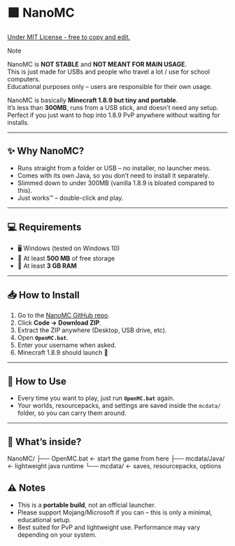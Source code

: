 # 🟩 NanoMC

[Under MIT License - free to copy and edit.](https://github.com/skidsploiter/NanoMC/blob/main/LICENSE)

>[!NOTE]
>NanoMC is __NOT STABLE__ and **NOT MEANT FOR MAIN USAGE**.  
>This is just made for USBs and people who travel a lot / use for school computers.  
>Educational purposes only – users are responsible for their own usage.

NanoMC is basically **Minecraft 1.8.9 but tiny and portable**.  
It’s less than **300MB**, runs from a USB stick, and doesn’t need any setup.  
Perfect if you just want to hop into 1.8.9 PvP anywhere without waiting for installs.

---

## ✨ Why NanoMC?
- Runs straight from a folder or USB – no installer, no launcher mess.
- Comes with its own Java, so you don’t need to install it separately.
- Slimmed down to under 300MB (vanilla 1.8.9 is bloated compared to this).
- Just works™ – double-click and play.

---

## 💻 Requirements
- 🖥️ Windows (tested on Windows 10)  
- 💾 At least **500 MB** of free storage  
- 🧠 At least **3 GB RAM**  

---

## 📥 How to Install
1. Go to the [NanoMC GitHub repo](https://github.com/skidsploiter/NanoMC).  
2. Click **Code → Download ZIP**.  
3. Extract the ZIP anywhere (Desktop, USB drive, etc).  
4. Open **`OpenMC.bat`**.  
5. Enter your username when asked.  
6. Minecraft 1.8.9 should launch 🚀  

---

## 🚀 How to Use
- Every time you want to play, just run **`OpenMC.bat`** again.  
- Your worlds, resourcepacks, and settings are saved inside the `mcdata/` folder, so you can carry them around.  

---

## 📂 What’s inside?
NanoMC/
├── OpenMC.bat ← start the game from here
├── mcdata/Java/ ← lightweight java runtime
└── mcdata/ ← saves, resourcepacks, options

## ⚠️ Notes
- This is a **portable build**, not an official launcher.  
- Please support Mojang/Microsoft if you can – this is only a minimal, educational setup.  
- Best suited for PvP and lightweight use. Performance may vary depending on your system.  
